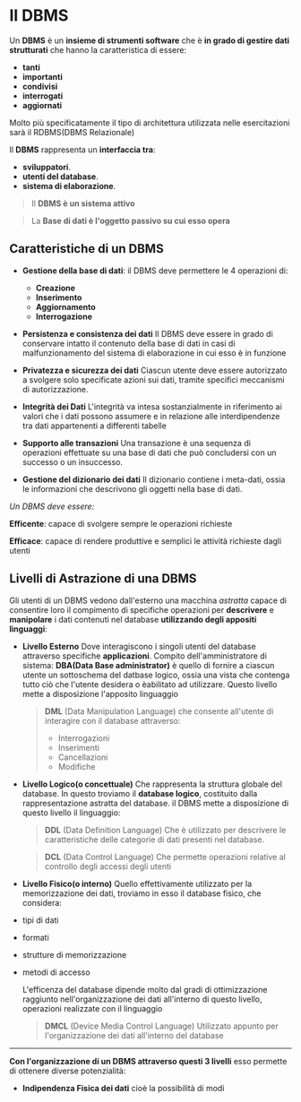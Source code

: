 # Il DBMS

Un **DBMS** è un **insieme di strumenti software** che è **in grado di gestire dati strutturati** che hanno la caratteristica di essere:
- **tanti**
- **importanti**
- **condivisi**
- **interrogati**
- **aggiornati**

Molto più specificatamente il tipo di architettura utilizzata nelle esercitazioni sarà il RDBMS(DBMS Relazionale)

Il **DBMS** rappresenta un **interfaccia tra**:
- **sviluppatori**.
- **utenti del database**.
- **sistema di elaborazione**.

> Il **DBMS è un sistema attivo**

> La **Base di dati è l'oggetto passivo su cui esso opera**


## Caratteristiche di un DBMS

- **Gestione della base di dati**: il DBMS deve permettere le 4 operazioni di:
	- **Creazione**
	- **Inserimento**
	- **Aggiornamento**
	- **Interrogazione**

- **Persistenza e consistenza dei dati**
Il DBMS deve essere in grado di conservare intatto il contenuto della base di dati in casi di malfunzionamento del sistema di elaborazione in cui esso è in funzione

- **Privatezza e sicurezza dei dati**
Ciascun utente deve essere autorizzato a svolgere solo specificate azioni sui dati, tramite specifici meccanismi di autorizzazione.

- **Integrità dei Dati**
L'integrità va intesa sostanzialmente in riferimento ai valori che i dati possono assumere e in relazione alle interdipendenze tra dati appartenenti a differenti tabelle

- **Supporto alle transazioni**
Una transazione è una sequenza di operazioni effettuate su una base di dati che può concludersi con un successo o un insuccesso.

- **Gestione del dizionario dei dati**
Il dizionario contiene i meta-dati, ossia le informazioni che descrivono gli oggetti nella base di dati.

*Un DBMS deve essere:*

**Efficente**: capace di svolgere sempre le operazioni richieste

**Efficace**: capace di rendere produttive e semplici le attività richieste dagli utenti

## Livelli di Astrazione di una DBMS

Gli utenti di un DBMS vedono dall'esterno una macchina *astratta* capace di consentire loro il compimento di specifiche operazioni per **descrivere** e **manipolare** i dati contenuti nel database **utilizzando degli appositi linguaggi**:

- **Livello Esterno**
Dove interagiscono i singoli utenti del database attraverso specifiche **applicazioni**.
Compito dell'amministratore di sistema: **DBA(Data Base administrator)** è quello di fornire a ciascun utente un sottoschema del datbase logico, ossia una vista che contenga tutto ciò che l'utente desidera o èabilitato ad utilizzare.
Questo livello mette a disposizione l'apposito linguaggio 
	> **DML** (Data Manipulation Language)
	> che consente all'utente di interagire con il database attraverso:
	> - Interrogazioni
	> - Inserimenti
	> - Cancellazioni
	> - Modifiche

- **Livello Logico(o concettuale)**
Che rappresenta la struttura globale del database.
In questo troviamo il **database logico**, costituito dalla rappresentazione astratta del database.
il DBMS mette a disposizione di questo livello il linguaggio:
	> **DDL** (Data Definition Language)
	> Che è utilizzato per descrivere le caratteristiche 	delle categorie di dati presenti nel database.

	>**DCL** (Data Control Language)
	> Che permette operazioni relative al controllo degli accessi degli utenti

- **Livello Fisico(o interno)**
Quello effettivamente utilizzato per la memorizzazione dei dati, troviamo in esso il database fisico, che considera:
- tipi di dati
- formati
- strutture di memorizzazione
- metodi di accesso

	L'efficenza del database dipende molto dal gradi di ottimizzazione raggiunto nell'organizzazione dei dati all'interno di questo livello, operazioni realizzate con il linguaggio
	> **DMCL** (Device Media Control Language)
	> Utilizzato appunto per l'organizzazione dei dati all'interno del database

- - -
**Con l'organizzazione di un DBMS attraverso questi 3 livelli** esso permette di ottenere diverse potenzialità:
- **Indipendenza Fisica dei dati**
cioè la possibilità di modi


<!--stackedit_data:
eyJoaXN0b3J5IjpbMTY3MDQxNjg4MywxOTQ2MjgzNjQzLC0yMD
E2NDU0NzQxLDE3NTE4MDE4NTYsMjAyNTkyNzY0MCwtMjMzODkz
NjczLDY3ODY4MTA1MV19
-->